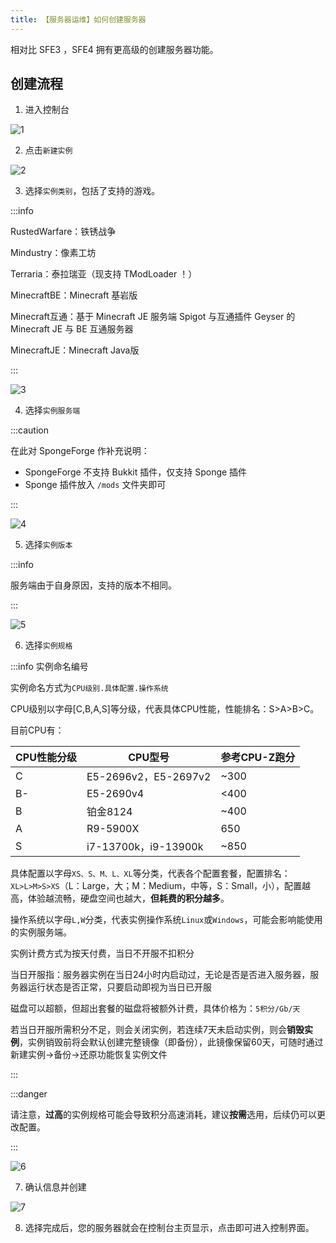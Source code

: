 ```yaml
---
title: 【服务器运维】如何创建服务器
---
```

相对比 SFE3 ，SFE4 拥有更高级的创建服务器功能。

## 创建流程

1. 进入控制台

![1](/img/pages/CreateServer-1.png)

2. 点击`新建实例`

![2](/img/pages/CreateServer-2.png)

3. 选择`实例类别`，包括了支持的游戏。

:::info

RustedWarfare：铁锈战争  

Mindustry：像素工坊  

Terraria：泰拉瑞亚（现支持 TModLoader ！）  

MinecraftBE：Minecraft 基岩版  

Minecraft互通：基于 Minecraft JE 服务端 Spigot 与互通插件 Geyser 的 Minecraft JE 与 BE 互通服务器  

MinecraftJE：Minecraft Java版

:::

![3](/img/pages/CreateServer-3.png)

4. 选择`实例服务端`

:::caution

在此对 SpongeForge 作补充说明：

- SpongeForge 不支持 Bukkit 插件，仅支持 Sponge 插件
- Sponge 插件放入 `/mods` 文件夹即可

:::

![4](/img/pages/CreateServer-4.png)

5. 选择`实例版本`

:::info

服务端由于自身原因，支持的版本不相同。

:::

![5](/img/pages/CreateServer-5.png)

6. 选择`实例规格`

:::info 实例命名编号

实例命名方式为`CPU级别.具体配置.操作系统`  

CPU级别以字母[C,B,A,S]等分级，代表具体CPU性能，性能排名：S>A>B>C。

目前CPU有：

| CPU性能分级 | CPU型号               | 参考CPU-Z跑分 |
|---------|---------------------|-----------|
| C       | E5-2696v2，E5-2697v2 | ~300      |
| B-      | E5-2690v4           | <400      |
| B       | 铂金8124             | ~400      |
| A       | R9-5900X            | 650       |
| S       | i7-13700k，i9-13900k | ~850     |


具体配置以字母`XS、S、M、L、XL`等分类，代表各个配置套餐，配置排名：`XL>L>M>S>XS`（L：Large，大；M：Medium，中等，S：Small，小），配置越高，体验越流畅，硬盘空间也越大，**但耗费的积分越多**。  

操作系统以字母`L,W`分类，代表实例操作系统`Linux`或`Windows`，可能会影响能使用的实例服务端。  

实例计费方式为按天付费，当日不开服不扣积分  

当日开服指：服务器实例在当日24小时内启动过，无论是否是否进入服务器，服务器运行状态是否正常，只要启动即视为当日已开服  

磁盘可以超额，但超出套餐的磁盘将被额外计费，具体价格为：`5积分/Gb/天`  

若当日开服所需积分不足，则会关闭实例，若连续7天未启动实例，则会**销毁实例**，实例销毁前将会默认创建完整镜像（即备份），此镜像保留60天，可随时通过新建实例->备份->还原功能恢复实例文件  

:::

:::danger

请注意，**过高**的实例规格可能会导致积分高速消耗，建议**按需**选用，后续仍可以更改配置。

:::

![6](/img/pages/CreateServer-6.png)

7. 确认信息并创建

![7](/img/pages/CreateServer-7.png)

8. 选择完成后，您的服务器就会在控制台主页显示，点击即可进入控制界面。